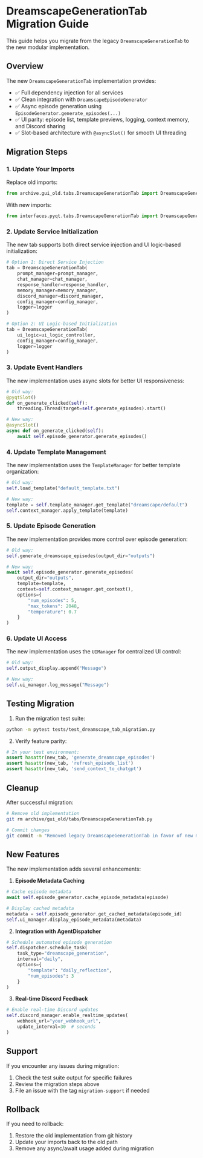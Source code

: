 # DreamscapeGenerationTab Migration Guide

This guide helps you migrate from the legacy `DreamscapeGenerationTab` to the new modular implementation.

## Overview

The new `DreamscapeGenerationTab` implementation provides:
- ✅ Full dependency injection for all services
- ✅ Clean integration with `DreamscapeEpisodeGenerator`
- ✅ Async episode generation using `EpisodeGenerator.generate_episodes(...)`
- ✅ UI parity: episode list, template previews, logging, context memory, and Discord sharing
- ✅ Slot-based architecture with `@asyncSlot()` for smooth UI threading

## Migration Steps

### 1. Update Your Imports

Replace old imports:
```python
from archive.gui_old.tabs.DreamscapeGenerationTab import DreamscapeGenerationTab
```

With new imports:
```python
from interfaces.pyqt.tabs.DreamscapeGenerationTab import DreamscapeGenerationTab
```

### 2. Update Service Initialization

The new tab supports both direct service injection and UI logic-based initialization:

```python
# Option 1: Direct Service Injection
tab = DreamscapeGenerationTab(
    prompt_manager=prompt_manager,
    chat_manager=chat_manager,
    response_handler=response_handler,
    memory_manager=memory_manager,
    discord_manager=discord_manager,
    config_manager=config_manager,
    logger=logger
)

# Option 2: UI Logic-based Initialization
tab = DreamscapeGenerationTab(
    ui_logic=ui_logic_controller,
    config_manager=config_manager,
    logger=logger
)
```

### 3. Update Event Handlers

The new implementation uses async slots for better UI responsiveness:

```python
# Old way:
@pyqtSlot()
def on_generate_clicked(self):
    threading.Thread(target=self.generate_episodes).start()

# New way:
@asyncSlot()
async def on_generate_clicked(self):
    await self.episode_generator.generate_episodes()
```

### 4. Update Template Management

The new implementation uses the `TemplateManager` for better template organization:

```python
# Old way:
self.load_template("default_template.txt")

# New way:
template = self.template_manager.get_template("dreamscape/default")
self.context_manager.apply_template(template)
```

### 5. Update Episode Generation

The new implementation provides more control over episode generation:

```python
# Old way:
self.generate_dreamscape_episodes(output_dir="outputs")

# New way:
await self.episode_generator.generate_episodes(
    output_dir="outputs",
    template=template,
    context=self.context_manager.get_context(),
    options={
        "num_episodes": 5,
        "max_tokens": 2048,
        "temperature": 0.7
    }
)
```

### 6. Update UI Access

The new implementation uses the `UIManager` for centralized UI control:

```python
# Old way:
self.output_display.append("Message")

# New way:
self.ui_manager.log_message("Message")
```

## Testing Migration

1. Run the migration test suite:
```bash
python -m pytest tests/test_dreamscape_tab_migration.py
```

2. Verify feature parity:
```python
# In your test environment:
assert hasattr(new_tab, 'generate_dreamscape_episodes')
assert hasattr(new_tab, 'refresh_episode_list')
assert hasattr(new_tab, 'send_context_to_chatgpt')
```

## Cleanup

After successful migration:

```bash
# Remove old implementation
git rm archive/gui_old/tabs/DreamscapeGenerationTab.py

# Commit changes
git commit -m "Removed legacy DreamscapeGenerationTab in favor of new modular interface"
```

## New Features

The new implementation adds several enhancements:

1. **Episode Metadata Caching**
```python
# Cache episode metadata
await self.episode_generator.cache_episode_metadata(episode)

# Display cached metadata
metadata = self.episode_generator.get_cached_metadata(episode_id)
self.ui_manager.display_episode_metadata(metadata)
```

2. **Integration with AgentDispatcher**
```python
# Schedule automated episode generation
self.dispatcher.schedule_task(
    task_type="dreamscape_generation",
    interval="daily",
    options={
        "template": "daily_reflection",
        "num_episodes": 3
    }
)
```

3. **Real-time Discord Feedback**
```python
# Enable real-time Discord updates
self.discord_manager.enable_realtime_updates(
    webhook_url="your_webhook_url",
    update_interval=30  # seconds
)
```

## Support

If you encounter any issues during migration:
1. Check the test suite output for specific failures
2. Review the migration steps above
3. File an issue with the tag `migration-support` if needed

## Rollback

If you need to rollback:
1. Restore the old implementation from git history
2. Update your imports back to the old path
3. Remove any async/await usage added during migration 
